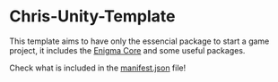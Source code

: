 # Chris-Unity-Template

This template aims to have only the essencial package to start a game project, it includes the [Enigma Core](https://github.com/EnigmaticComma/EnigmaCore) and some useful packages. 

Check what is included in the [manifest.json](https://github.com/Chrisdbhr/chris-unity-template/blob/main/Packages/manifest.json) file!
